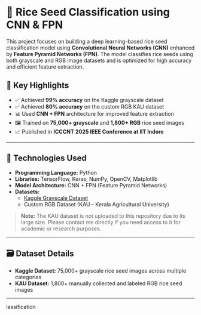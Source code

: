 # 🌾 Rice Seed Classification using CNN & FPN

This project focuses on building a deep learning-based rice seed classification model using **Convolutional Neural Networks (CNN)** enhanced by **Feature Pyramid Networks (FPN)**. The model classifies rice seeds using both grayscale and RGB image datasets and is optimized for high accuracy and efficient feature extraction.

## 📌 Key Highlights

- ✅ Achieved **99% accuracy** on the Kaggle grayscale dataset
- ✅ Achieved **80% accuracy** on the custom RGB KAU dataset
- 📊 Used **CNN + FPN** architecture for improved feature extraction
- 🖼️ Trained on **75,000+ grayscale** and **1,800+ RGB** rice seed images
- 📈 Published in **ICCCNT 2025 IEEE Conference at IIT Indore**

---

## 🧠 Technologies Used

- **Programming Language:** Python  
- **Libraries:** TensorFlow, Keras, NumPy, OpenCV, Matplotlib  
- **Model Architecture:** CNN + FPN (Feature Pyramid Networks)  
- **Datasets:**  
  - [Kaggle Grayscale Dataset](https://www.kaggle.com/datasets/muratkokludataset/rice-image-dataset)  
  - Custom RGB Dataset (KAU - Kerala Agricultural University)  

> **Note:** The KAU dataset is not uploaded to this repository due to its large size. Please contact me directly if you need access to it for academic or research purposes.

---

## 🗃️ Dataset Details

- **Kaggle Dataset:** 75,000+ grayscale rice seed images across multiple categories  
- **KAU Dataset:** 1,800+ manually collected and labeled RGB rice seed images  

---

lassification

